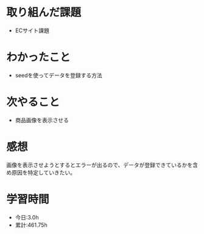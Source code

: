 # 取り組んだ課題
- ECサイト課題
# わかったこと
- seedを使ってデータを登録する方法
# 次やること
- 商品画像を表示させる
# 感想
画像を表示させようとするとエラーが出るので、データが登録できているかを含め原因を特定していきたい。
# 学習時間
- 今日:3.0h
- 累計:461.75h